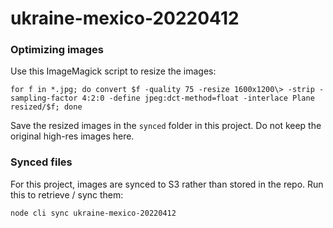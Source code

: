 # ukraine-mexico-20220412

### Optimizing images

Use this ImageMagick script to resize the images:

```
for f in *.jpg; do convert $f -quality 75 -resize 1600x1200\> -strip -sampling-factor 4:2:0 -define jpeg:dct-method=float -interlace Plane resized/$f; done
```

Save the resized images in the `synced` folder in this project. Do not keep the original high-res images here.

### Synced files

For this project, images are synced to S3 rather than stored in the repo. Run this to retrieve / sync them:

```
node cli sync ukraine-mexico-20220412
```
